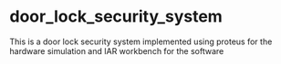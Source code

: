 # door_lock_security_system
This is a door lock security system implemented using proteus for the hardware simulation and IAR workbench for the software
